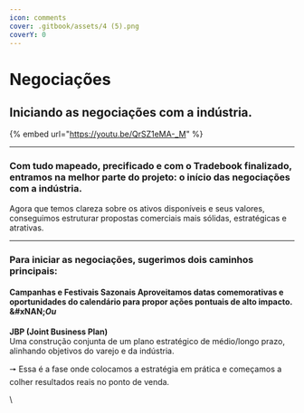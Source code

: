 ```yaml
---
icon: comments
cover: .gitbook/assets/4 (5).png
coverY: 0
---
```


# Negociações

## Iniciando as negociações com a indústria.

{% embed url="https://youtu.be/QrSZ1eMA-_M" %}

***

### Com tudo mapeado, precificado e com o Tradebook finalizado, entramos na melhor parte do projeto: o início das negociações com a indústria.

Agora que temos clareza sobre os ativos disponíveis e seus valores, conseguimos estruturar propostas comerciais mais sólidas, estratégicas e atrativas.

***

### Para iniciar as negociações, sugerimos dois caminhos principais:

#### Campanhas e Festivais Sazonais Aproveitamos datas comemorativas e oportunidades do calendário para propor ações pontuais de alto impacto.  &#xNAN;_&#x4F;u_

**JBP (Joint Business Plan)**\
Uma construção conjunta de um plano estratégico de médio/longo prazo, alinhando objetivos do varejo e da indústria.



🠖 Essa é a fase onde colocamos a estratégia em prática e começamos a colher resultados reais no ponto de venda.

\
